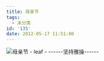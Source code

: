 ```yaml
---
title: 母亲节
tags:
  - 未分类
id: '135'
date: 2012-05-17 11:51:00
---
```


![母亲节 - leaf - ------坚持雅操------](http://img0.ph.126.net/Fbjdh05ezirl-CfMUCI6Bw==/2602799109660461860.gif "母亲节 - leaf - ------坚持雅操------")